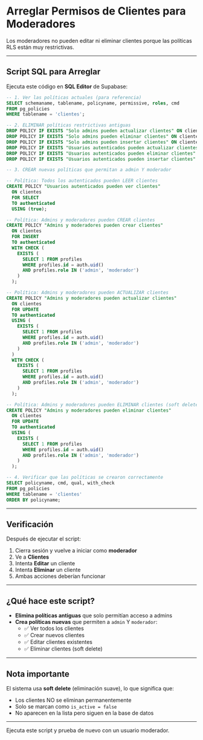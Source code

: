 # Arreglar Permisos de Clientes para Moderadores

Los moderadores no pueden editar ni eliminar clientes porque las políticas RLS están muy restrictivas.

---

## Script SQL para Arreglar

Ejecuta este código en **SQL Editor** de Supabase:

```sql
-- 1. Ver las políticas actuales (para referencia)
SELECT schemaname, tablename, policyname, permissive, roles, cmd
FROM pg_policies
WHERE tablename = 'clientes';

-- 2. ELIMINAR políticas restrictivas antiguas
DROP POLICY IF EXISTS "Solo admins pueden actualizar clientes" ON clientes;
DROP POLICY IF EXISTS "Solo admins pueden eliminar clientes" ON clientes;
DROP POLICY IF EXISTS "Solo admins pueden insertar clientes" ON clientes;
DROP POLICY IF EXISTS "Usuarios autenticados pueden actualizar clientes" ON clientes;
DROP POLICY IF EXISTS "Usuarios autenticados pueden eliminar clientes" ON clientes;
DROP POLICY IF EXISTS "Usuarios autenticados pueden insertar clientes" ON clientes;

-- 3. CREAR nuevas políticas que permitan a admin Y moderador

-- Política: Todos los autenticados pueden LEER clientes
CREATE POLICY "Usuarios autenticados pueden ver clientes"
  ON clientes
  FOR SELECT
  TO authenticated
  USING (true);

-- Política: Admins y moderadores pueden CREAR clientes
CREATE POLICY "Admins y moderadores pueden crear clientes"
  ON clientes
  FOR INSERT
  TO authenticated
  WITH CHECK (
    EXISTS (
      SELECT 1 FROM profiles
      WHERE profiles.id = auth.uid()
      AND profiles.role IN ('admin', 'moderador')
    )
  );

-- Política: Admins y moderadores pueden ACTUALIZAR clientes
CREATE POLICY "Admins y moderadores pueden actualizar clientes"
  ON clientes
  FOR UPDATE
  TO authenticated
  USING (
    EXISTS (
      SELECT 1 FROM profiles
      WHERE profiles.id = auth.uid()
      AND profiles.role IN ('admin', 'moderador')
    )
  )
  WITH CHECK (
    EXISTS (
      SELECT 1 FROM profiles
      WHERE profiles.id = auth.uid()
      AND profiles.role IN ('admin', 'moderador')
    )
  );

-- Política: Admins y moderadores pueden ELIMINAR clientes (soft delete)
CREATE POLICY "Admins y moderadores pueden eliminar clientes"
  ON clientes
  FOR UPDATE
  TO authenticated
  USING (
    EXISTS (
      SELECT 1 FROM profiles
      WHERE profiles.id = auth.uid()
      AND profiles.role IN ('admin', 'moderador')
    )
  );

-- 4. Verificar que las políticas se crearon correctamente
SELECT policyname, cmd, qual, with_check
FROM pg_policies
WHERE tablename = 'clientes'
ORDER BY policyname;
```

---

## Verificación

Después de ejecutar el script:

1. Cierra sesión y vuelve a iniciar como **moderador**
2. Ve a **Clientes**
3. Intenta **Editar** un cliente
4. Intenta **Eliminar** un cliente
5. Ambas acciones deberían funcionar

---

## ¿Qué hace este script?

- **Elimina políticas antiguas** que solo permitían acceso a admins
- **Crea políticas nuevas** que permiten a `admin` Y `moderador`:
  - ✅ Ver todos los clientes
  - ✅ Crear nuevos clientes
  - ✅ Editar clientes existentes
  - ✅ Eliminar clientes (soft delete)

---

## Nota importante

El sistema usa **soft delete** (eliminación suave), lo que significa que:
- Los clientes NO se eliminan permanentemente
- Solo se marcan como `is_active = false`
- No aparecen en la lista pero siguen en la base de datos

---

Ejecuta este script y prueba de nuevo con un usuario moderador.
